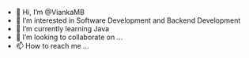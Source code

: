 - 👋 Hi, I’m @ViankaMB
- 👀 I’m interested in Software Development and Backend Development
- 🌱 I’m currently learning Java
- 💞️ I’m looking to collaborate on ...
- 📫 How to reach me ...

<!---
ViankaMB/ViankaMB is a ✨ special ✨ repository because its `README.md` (this file) appears on your GitHub profile.
You can click the Preview link to take a look at your changes.
--->
